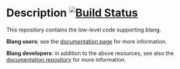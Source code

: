 Description [![Build Status](https://travis-ci.org/UBC-Stat-ML/blangDSL.png?branch=master)](https://travis-ci.org/UBC-Stat-ML/blangDSL.png) 
===========

This repository contains the low-level code supporting blang. 

**Blang users**: see the [documentation page](https://www.stat.ubc.ca/~bouchard/blang/index.html) for more information.

**Blang developers**: in addition to the above resources, see also the [documentation repository](https://github.com/UBC-Stat-ML/blangDoc) for more information.